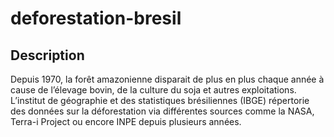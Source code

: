 # deforestation-bresil

## Description

Depuis 1970, la forêt amazonienne disparait de plus en plus chaque année à cause de l’élevage bovin, de la culture du soja et autres exploitations. L’institut de géographie et des statistiques brésiliennes (IBGE) répertorie des données sur la déforestation via différentes sources comme la NASA, Terra-i Project ou encore INPE depuis plusieurs années.

